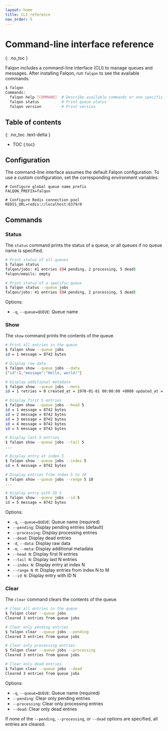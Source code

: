 ```yaml
---
layout: home
title: CLI reference
nav_order: 5
---
```


# Command-line interface reference
{: .no_toc }

Falqon includes a command-line interface (CLI) to manage queues and messages.
After installing Falqon, run `falqon` to see the available commands.

```bash
$ falqon
Commands:
  falqon help [COMMAND]  # Describe available commands or one specific command
  falqon status          # Print queue status
  falqon version         # Print version
```

## Table of contents
{: .no_toc .text-delta }

- TOC
{:toc}

## Configuration

The command-line interface assumes the default Falqon configuration.
To use a custom configuration, set the corresponding environment variables:

```dotenv
# Configure global queue name prefix
FALQON_PREFIX=falqon

# Configure Redis connection pool
REDIS_URL=redis://localhost:6379/0
```

## Commands

### Status

The `status` command prints the status of a queue, or all queues if no queue name is specified.

```bash
# Print status of all queues
$ falqon status
falqon/jobs: 41 entries (34 pending, 2 processing, 5 dead)
falqon/emails: empty

# Print status of a specific queue
$ falqon status --queue jobs
falqon/jobs: 41 entries (34 pending, 2 processing, 5 dead)
```

Options:
- `-q`, `--queue=QUEUE`: Queue name

### Show

The `show` command prints the contents of the queue.

```bash
# Print all entries in the queue
$ falqon show --queue jobs
id = 1 message = 8742 bytes

# Display raw data
$ falqon show --queue jobs --data
{"id":1,"message":"Hello, world!"}

# Display additional metadata
$ falqon show --queue jobs --meta
id = 1 retries = 0 created_at = 1970-01-01 00:00:00 +0000 updated_at = 1970-01-01 00:00:00 +0000 message = 8742 bytes

# Display first 5 entries
$ falqon show --queue jobs --head 5
id = 1 message = 8742 bytes
id = 2 message = 8742 bytes
id = 3 message = 8742 bytes
id = 4 message = 8742 bytes
id = 5 message = 8742 bytes

# Display last 5 entries
$ falqon show --queue jobs --tail 5
...

# Display entry at index 5
$ falqon show --queue jobs --index 5
id = 5 message = 8742 bytes

# Display entries from index 5 to 10
$ falqon show --queue jobs --range 5 10
...

# Display entry with ID 5
$ falqon show --queue jobs --id 5
id = 5 message = 8742 bytes
```

Options:
- `-q`, `--queue=QUEUE`: Queue name (required)
- `--pending`: Display pending entries (default)
- `--processing`: Display processing entries
- `--dead`: Display dead entries
- `-d`, `--data`: Display raw data 
- `-m`, `--meta`: Display additional metadata
- `--head N`: Display first N entries
- `--tail N`: Display last N entries
- `--index N`: Display entry at index N
- `--range N M`: Display entries from index N to M
- `--id N`: Display entry with ID N

### Clear

The `clear` command clears the contents of the queue.

```bash
# Clear all entries in the queue
$ falqon clear --queue jobs
Cleared 3 entries from queue jobs

# Clear only pending entries
$ falqon clear --queue jobs --pending
Cleared 3 entries from queue jobs

# Clear only processing entries
$ falqon clear --queue jobs --processing
Cleared 3 entries from queue jobs

# Clear only dead entries
$ falqon clear --queue jobs --dead
Cleared 3 entries from queue jobs
```

Options:

- `-q`, `--queue=QUEUE`: Queue name (required)
- `--pending`: Clear only pending entries
- `--processing`: Clear only processing entries
- `--dead`: Clear only dead entries

If none of the `--pending`, `--processing`, or `--dead` options are specified, all entries are cleared.
